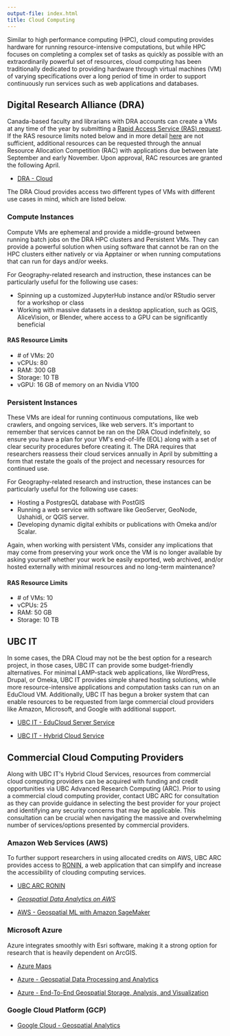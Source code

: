 ```yaml
---
output-file: index.html
title: Cloud Computing
---
```


Similar to high performance computing (HPC), cloud computing provides hardware
for running resource-intensive computations, but while HPC focuses on completing
a complex set of tasks as quickly as possible with an extraordinarily powerful
set of resources, cloud computing has been traditionally dedicated to providing
hardware through virtual machines (VM) of varying specifications over a long
period of time in order to support continuously run services such as web
applications and databases.

## Digital Research Alliance (DRA)

Canada-based faculty and librarians with DRA accounts can create a VMs at any
time of the year by submitting a
[Rapid Access Service (RAS) request](https://docs.google.com/forms/d/e/1FAIpQLSeU_BoRk5cEz3AvVLf3e9yZJq-OvcFCQ-mg7p4AWXmUkd5rTw/viewform).
If the RAS resource limits noted below and in more detail
[here](https://docs.alliancecan.ca/wiki/Cloud_RAS_Allocations) are not
sufficient, additional resources can be requested through the annual Resource
Allocation Competition (RAC) with applications due between late September and
early November. Upon approval, RAC resources are granted the following April.

- [DRA - Cloud](https://docs.alliancecan.ca/wiki/Cloud)

The DRA Cloud provides access two different types of VMs with different use
cases in mind, which are listed below.

### Compute Instances

Compute VMs are ephemeral and provide a middle-ground between running batch jobs
on the DRA HPC clusters and Persistent VMs. They can provide a powerful solution
when using software that cannot be ran on the HPC clusters either natively or
via Apptainer or when running computations that can run for days and/or weeks.

For Geography-related research and instruction, these instances can be
particularly useful for the following use cases:

- Spinning up a customized JupyterHub instance and/or RStudio server for a
  workshop or class
- Working with massive datasets in a desktop application, such as QGIS,
  AliceVision, or Blender, where access to a GPU can be significantly beneficial

#### RAS Resource Limits

- \# of VMs: 20
- vCPUs: 80
- RAM: 300 GB
- Storage: 10 TB
- vGPU: 16 GB of memory on an Nvidia V100

### Persistent Instances

These VMs are ideal for running continuous computations, like web crawlers, and
ongoing services, like web servers. It's important to remember that services
cannot be ran on the DRA Cloud indefinitely, so ensure you have a plan for your
VM's end-of-life (EOL) along with a set of clear security procedures before
creating it. The DRA requires that researchers reassess their cloud services
annually in April by submitting a form that restate the goals of the project and
necessary resources for continued use.

For Geography-related research and instruction, these instances can be
particularly useful for the following use cases:

- Hosting a PostgresQL database with PostGIS
- Running a web service with software like GeoServer, GeoNode, Ushahidi, or QGIS
  server.
- Developing dynamic digital exhibits or publications with Omeka and/or Scalar.

Again, when working with persistent VMs, consider any implications that may come
from preserving your work once the VM is no longer available by asking yourself
whether your work be easily exported, web archived, and/or hosted externally
with minimal resources and no long-term maintenance?

#### RAS Resource Limits

- \# of VMs: 10
- vCPUs: 25
- RAM: 50 GB
- Storage: 10 TB

## UBC IT

In some cases, the DRA Cloud may not be the best option for a research project,
in those cases, UBC IT can provide some budget-friendly alternatives. For
minimal LAMP-stack web applications, like WordPress, Drupal, or Omeka, UBC IT
provides simple shared hosting solutions, while more resource-intensive
applications and computation tasks can run on an EduCloud VM. Additionally, UBC
IT has begun a broker system that can enable resources to be requested from
large commercial cloud providers like Amazon, Microsoft, and Google with
additional support.

- [UBC IT - EduCloud Server Service](https://it.ubc.ca/services/web-servers-storage/educloud-server-service)

- [UBC IT - Hybrid Cloud Service](https://it.ubc.ca/services/web-servers-storage/hybrid-cloud-service)

## Commercial Cloud Computing Providers

Along with UBC IT's Hybrid Cloud Services, resources from commercial cloud
computing providers can be acquired with funding and credit opportunities via
UBC Advanced Research Computing (ARC). Prior to using a commercial cloud
computing provider, contact UBC ARC for consultation as they can provide
guidance in selecting the best provider for your project and identifying any
security concerns that may be applicable. This consultation can be crucial when
navigating the massive and overwhelming number of services/options presented by
commercial providers.

### Amazon Web Services (AWS)

To further support researchers in using allocated credits on AWS, UBC ARC
provides access to [RONIN](https://ronin.cloud/), a web application that can
simplify and increase the accessibility of clouding computing services.

- [UBC ARC RONIN](https://arc.ubc.ca/cloud-computing/arc-cloud-platform-ubc-arc-ronin)

- _[Geospatial Data Analytics on AWS](https://go.exlibris.link/g9MMmFL8)_

- [AWS - Geospatial ML with Amazon SageMaker](https://aws.amazon.com/sagemaker/geospatial/)

### Microsoft Azure

Azure integrates smoothly with Esri software, making it a strong option for
research that is heavily dependent on ArcGIS.

- [Azure Maps](https://azure.microsoft.com/en-us/products/azure-map)

- [Azure - Geospatial Data Processing and Analytics](https://learn.microsoft.com/en-us/azure/architecture/example-scenario/data/geospatial-data-processing-analytics-azure)

- [Azure - End-To-End Geospatial Storage, Analysis, and Visualization](https://learn.microsoft.com/en-us/azure/orbital/geospatial-reference-architecture)

### Google Cloud Platform (GCP)

- [Google Cloud - Geospatial Analytics](https://cloud.google.com/solutions/geospatial)
